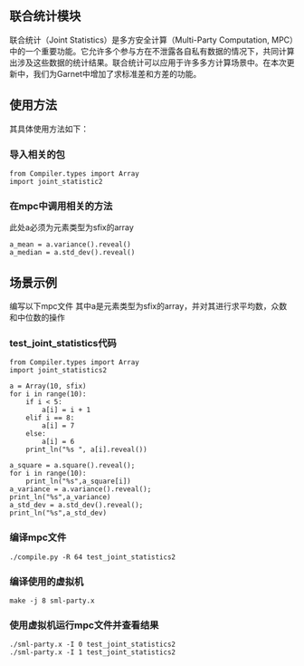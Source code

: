 ## 联合统计模块

联合统计（Joint Statistics）是多方安全计算（Multi-Party Computation, MPC）中的一个重要功能。它允许多个参与方在不泄露各自私有数据的情况下，共同计算出涉及这些数据的统计结果。联合统计可以应用于许多多方计算场景中。在本次更新中，我们为Garnet中增加了求标准差和方差的功能。

## 使用方法

其具体使用方法如下：

### 导入相关的包
```
from Compiler.types import Array 
import joint_statistic2
```

### 在mpc中调用相关的方法

此处a必须为元素类型为sfix的array
```
a_mean = a.variance().reveal()
a_median = a.std_dev().reveal()
```

## 场景示例
    
编写以下mpc文件 其中a是元素类型为sfix的array，并对其进行求平均数，众数和中位数的操作

### test_joint_statistics代码
```
from Compiler.types import Array 
import joint_statistics2

a = Array(10, sfix)
for i in range(10):
    if i < 5:
        a[i] = i + 1
    elif i == 8:
        a[i] = 7
    else:
        a[i] = 6
    print_ln("%s ", a[i].reveal())

a_square = a.square().reveal();
for i in range(10):
    print_ln("%s",a_square[i])
a_variance = a.variance().reveal();
print_ln("%s",a_variance)
a_std_dev = a.std_dev().reveal();
print_ln("%s",a_std_dev)
```

### 编译mpc文件
```
./compile.py -R 64 test_joint_statistics2
```


### 编译使用的虚拟机

```
make -j 8 sml-party.x
```
### 使用虚拟机运行mpc文件并查看结果
```
./sml-party.x -I 0 test_joint_statistics2
./sml-party.x -I 1 test_joint_statistics2
```
